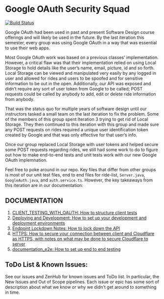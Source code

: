 # Google OAuth Security Squad
[![Build Status](https://travis-ci.org/UMM-CSci-3601-S19/iteration-4-endgame.svg?branch=master)](https://travis-ci.org/UMM-CSci-3601-S19/iteration-4-endgame)

Google OAuth had been used in past and present Software Design course offerings and will likely be used in the future. By the last 
iteration this semester, every group was using Google OAuth in a way that was essential to use their web apps. 

Most Google OAuth work was based on a previous classes’ implementation. However, a critical flaw was that their implementation relied on 
using Local Storage to hold details like the user’s name, email, picture, id and so forth. Local Storage can be viewed and manipulated 
very easily by any logged in user and allowed for rides and users to be spoofed and for sensitive information to be out in the open. 
Additionally, our API was exposed and didn’t require any sort of user token from Google to be called; POST requests could be called by 
anybody to add, edit or delete ride information from anybody. 

That was the status quo for multiple years of software design until our instructors tasked a small team on the last iteration to fix the 
problem. Some of the members of this group spent Iteration 3 trying to get rid of Local Storage. They then continued to this iteration
with this group and made sure any POST requests on rides required a unique user identification token created by Google and that was only 
effective for that user’s info.

Once our group replaced Local Storage with user tokens and helped secure some POST requests regarding rides, we still had some work to do
to figure out how to make end-to-end tests and unit tests work with our new Google OAuth implemnation.

Feel free to poke around in our repo. Key files that differ from other groups is most of our unit test files, end to end files for 
ride-list, `Server.java`, `GoogleAuth.java`, and `auth.service.ts`. However, the key takeaways from this iteration are in our documentation:

## DOCUMENTATION
1. [CLIENT_TESTING_WITH_OAUTH: How to structure client tests](https://github.com/UMM-CSci-3601-S19/iteration-4-endgame/blob/master/Documentation/CLIENT_TESTING_WITH_OAUTH.md)
2. [Deploying and Development: How to set up your development and deployment environments](https://github.com/UMM-CSci-3601-S19/iteration-4-endgame/blob/master/Documentation/Deploying%20and%20Development.md)
3. [Endpoint Lockdown Notes: How to lock down the API](https://github.com/UMM-CSci-3601-S19/iteration-4-endgame/blob/master/Documentation/Endpoint%20Lockdown%20Notes.md)
4. [HTTPS: How to secure your connection between client and Cloudflare as HTTPS, with notes on what may be done to secure Cloudflare to server](https://github.com/UMM-CSci-3601-S19/iteration-4-endgame/blob/master/Documentation/HTTPS.md)
5. [documentation_e2e: How to set up end to end testing](https://github.com/UMM-CSci-3601-S19/iteration-4-endgame/blob/master/Documentation/documentation_e2e.md)

## ToDo List & Known Issues: 
See our issues and ZenHub for known issues and ToDo list. In particular, the New Issues and Out of Scope pipelines. Each issue or epic 
has some sort of description about what we know or why we didn't get around to something in time.
